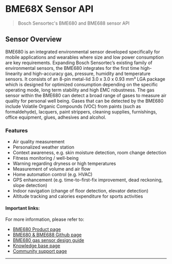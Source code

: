 # BME68X Sensor API

> Bosch Sensortec's BME680 and BME688 sensor API

## Sensor Overview
BME680 is an integrated environmental sensor developed specifically for mobile applications and wearables where size and low power consumption are key requirements. Expanding Bosch Sensortec’s existing family of environmental sensors, the BME680 integrates for the first time high-linearity and high-accuracy gas, pressure, humidity and temperature sensors. It consists of an 8-pin metal-lid 3.0 x 3.0 x 0.93 mm³ LGA package which is designed for optimized consumption depending on the specific operating mode, long term stability and high EMC robustness. The gas sensor within the BME680 can detect a broad range of gases to measure air quality for personal well being. Gases that can be detected by the BME680 include Volatile Organic Compounds (VOC) from paints (such as formaldehyde), lacquers, paint strippers, cleaning supplies, furnishings, office equipment, glues, adhesives and alcohol.

### Features

- Air quality measurement
- Personalized weather station
- Context awareness, e.g. skin moisture detection, room change detection
- Fitness monitoring / well-being
- Warning regarding dryness or high temperatures
- Measurement of volume and air flow
- Home automation control (e.g. HVAC)
- GPS enhancement (e.g. time-to-first-fix improvement, dead reckoning, slope detection)
- Indoor navigation (change of floor detection, elevator detection)
- Altitude tracking and calories expenditure for sports activities

#### Important links:
For more information, please refer to:

- [BME680 Product page](https://www.bosch-sensortec.com/bst/products/all_products/bme680)
- [BME680 & BME688 Github page](https://github.com/BoschSensortec/BME68x-Sensor-API)
- [BME680 gas sensor design guide](https://community.bosch-sensortec.com/t5/Knowledge-base/BME680-gas-sensor-series-design-guide/ta-p/5952)
- [Knowledge base page](https://community.bosch-sensortec.com/t5/Knowledge-base/tkb-p/bst_community-mems-tkb)
- [Community support page](https://community.bosch-sensortec.com)

---